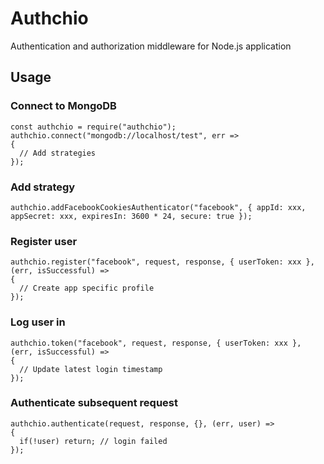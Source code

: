 # Authchio
Authentication and authorization middleware for Node.js application
## Usage
### Connect to MongoDB
```
const authchio = require("authchio");
authchio.connect("mongodb://localhost/test", err =>
{
  // Add strategies
});
```
### Add strategy
```
authchio.addFacebookCookiesAuthenticator("facebook", { appId: xxx, appSecret: xxx, expiresIn: 3600 * 24, secure: true });
```
### Register user
```
authchio.register("facebook", request, response, { userToken: xxx }, (err, isSuccessful) =>
{
  // Create app specific profile
});
```
### Log user in
```
authchio.token("facebook", request, response, { userToken: xxx }, (err, isSuccessful) =>
{
  // Update latest login timestamp
});
```
### Authenticate subsequent request
```
authchio.authenticate(request, response, {}, (err, user) =>
{
  if(!user) return; // login failed
});
```
